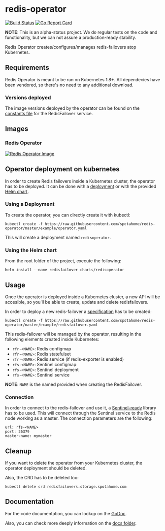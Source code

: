 # redis-operator
[![Build Status](https://travis-ci.org/spotahome/redis-operator.png)](https://travis-ci.org/spotahome/redis-operator)
[![Go Report Card](http://goreportcard.com/badge/spotahome/redis-operator)](http://goreportcard.com/report/spotahome/redis-operator)

**NOTE**: This is an alpha-status project. We do regular tests on the code and functionality, but we can not assure a production-ready stability.

Redis Operator creates/configures/manages redis-failovers atop Kubernetes.

## Requirements
Redis Operator is meant to be run on Kubernetes 1.8+.
All dependecies have been vendored, so there's no need to any additional download.

### Versions deployed
The image versions deployed by the operator can be found on the [constants file](operator/redisfailover/service/constants.go) for the RedisFailover service.

## Images
### Redis Operator
[![Redis Operator Image](https://quay.io/repository/spotahome/redis-operator/status "Redis Operator Image")](https://quay.io/repository/spotahome/redis-operator)

## Operator deployment on kubernetes
In order to create Redis failovers inside a Kubernetes cluster, the operator has to be deployed. It can be done with a [deployment](example/operator.yaml) or with the provided [Helm chart](charts/redisoperator).

### Using a Deployment
To create the operator, you can directly create it with kubectl:
```
kubectl create -f https://raw.githubusercontent.com/spotahome/redis-operator/master/example/operator.yaml
```
This will create a deployment named `redisoperator`.

### Using the Helm chart
From the root folder of the project, execute the following:
```
helm install --name redisfailover charts/redisoperator
```

## Usage
Once the operator is deployed inside a Kubernetes cluster, a new API will be accesible, so you'll be able to create, update and delete redisfailovers.

In order to deploy a new redis-failover a [specification](example/redisfailover.yaml) has to be created:
```
kubectl create -f https://raw.githubusercontent.com/spotahome/redis-operator/master/example/redisfailover.yaml
```

This redis-failover will be managed by the operator, resulting in the following elements created inside Kubernetes:
* `rfr-<NAME>`: Redis configmap
* `rfr-<NAME>`: Redis statefulset
* `rfr-<NAME>`: Redis service (if redis-exporter is enabled)
* `rfs-<NAME>`: Sentinel configmap
* `rfs-<NAME>`: Sentinel deployment
* `rfs-<NAME>`: Sentinel service

**NOTE**: `NAME` is the named provided when creating the RedisFailover.

### Connection
In order to connect to the redis-failover and use it, a [Sentinel-ready](https://redis.io/topics/sentinel-clients) library has to be used. This will connect through the Sentinel service to the Redis node working as a master.
The connection parameters are the following:
```
url: rfs-<NAME>
port: 26379
master-name: mymaster
```

## Cleanup
If you want to delete the operator from your Kubernetes cluster, the operator deployment should be deleted.

Also, the CRD has to be deleted too:
```
kubectl delete crd redisfailovers.storage.spotahome.com
```

## Documentation
For the code documentation, you can lookup on the [GoDoc](https://godoc.org/github.com/spotahome/redis-operator).

Also, you can check more deeply information on the [docs folder](docs).
